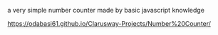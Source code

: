 a very simple number counter made by basic javascript knowledge

https://odabasi61.github.io/Clarusway-Projects/Number%20Counter/
